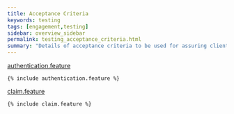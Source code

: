 ```yaml
---
title: Acceptance Criteria
keywords: testing
tags: [engagement,testing]
sidebar: overview_sidebar
permalink: testing_acceptance_criteria.html
summary: "Details of acceptance criteria to be used for assuring client implementations"
---
```


[authentication.feature](_includes/authentication.feature)
```
{% include authentication.feature %}
```

[claim.feature](_includes/claim.feature)
```
{% include claim.feature %}
```


